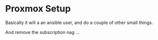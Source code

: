 # Proxmox Setup

Basically it will a an ansible user, and do a couple of other small things. 

And remove the subscription nag ...